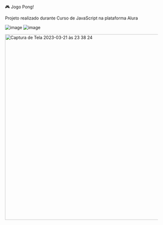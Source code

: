 🎮 Jogo Pong!

Projeto realizado durante Curso de JavaScript na plataforma Alura

![image](https://user-images.githubusercontent.com/128447270/226789239-16d9fcc7-55f5-45be-b181-8940f92f0577.png) 
![image](https://user-images.githubusercontent.com/128447270/226789272-5ebc89b5-91c4-4523-a9fd-49ce0beedad9.png)

<img width="611" alt="Captura de Tela 2023-03-21 às 23 38 24" src="https://user-images.githubusercontent.com/128447270/226788699-8be6c351-50d6-483e-8f51-7e36329b7f6a.png">
